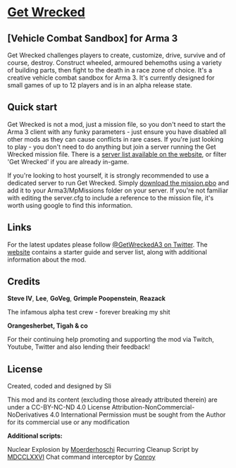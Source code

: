 # [Get Wrecked](http://getwrecked.info) 
## [Vehicle Combat Sandbox] for Arma 3 ##

Get Wrecked challenges players to create, customize, drive, survive and of course, destroy. Construct wheeled, armoured behemoths using a variety of building parts, then fight to the death in a race zone of choice. It's a creative vehicle combat sandbox for Arma 3. It's currently designed for small games of up to 12 players and is in an alpha release state.

## Quick start

Get Wrecked is not a mod, just a mission file, so you don't need to start the Arma 3 client with any funky parameters - just ensure you have disabled all other mods as they can cause conflicts in rare cases. If you're just looking to play - you don't need to do anything but join a server running the Get Wrecked mission file. There is a [server list available on the website](http://getwrecked.info#play), or filter 'Get Wrecked' if you are already in-game.

If you're looking to host yourself, it is strongly recommended to use a dedicated server to run Get Wrecked. Simply  [download the mission.pbo](http://getwrecked.info#download) and add it to your Arma3/MpMissions folder on your server. If you're not familiar with editing the server.cfg to include a reference to the mission file, it's worth using google to find this information.

## Links

For the latest updates please follow [@GetWreckedA3 on Twitter](https://twitter.com/getwreckeda3). The [website](http://getwrecked.info) contains a starter guide and server list, along with additional information about the mod.

## Credits

**Steve IV**, **Lee**, **GoVeg**, **Grimple Poopenstein**, **Reazack**

The infamous alpha test crew - forever breaking my shit 

**Orangesherbet, Tigah & co**

For their continuing help promoting and supporting the mod via Twitch, Youtube, Twitter and also lending their feedback!

## License

Created, coded and designed by Sli

This mod and its content (excluding those already attributed therein) are under a CC-BY-NC-ND 4.0 License
Attribution-NonCommercial-NoDerivatives 4.0 International
Permission must be sought from the Author for its commercial use or any modification

**Additional scripts:**

Nuclear Explosion by [Moerderhoschi](http://www.armaholic.com/page.php?id=23963)
Recurring Cleanup Script by [MDCCLXXVI](http://www.armaholic.com/page.php?id=27333)
Chat command interceptor by [Conroy](http://www.armaholic.com/page.php?id=26377)
